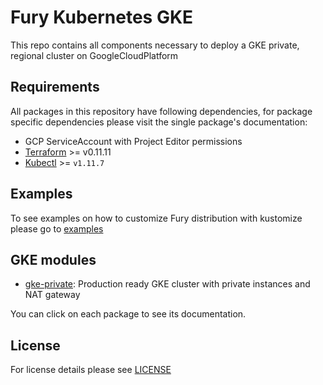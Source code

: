 # Fury Kubernetes GKE

This repo contains all components necessary to deploy a GKE private, regional cluster on GoogleCloudPlatform

## Requirements

All packages in this repository have following dependencies, for package
specific dependencies please visit the single package's documentation:

- GCP ServiceAccount with Project Editor permissions
- [Terraform](https://learn.hashicorp.com/terraform/getting-started/install.html) >= v0.11.11
- [Kubectl](https://kubernetes.io/docs/tasks/tools/install-kubectl/) >= `v1.11.7`

## Examples

To see examples on how to customize Fury distribution with kustomize please go to [examples](examples)

##  GKE modules

- [gke-private](modules/gke-private): Production ready GKE cluster with private instances and NAT gateway

You can click on each package to see its documentation.

## License

For license details please see [LICENSE](https://sighup.io/fury/license)
